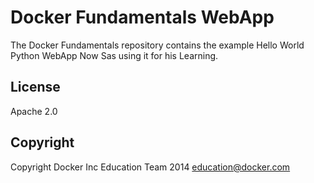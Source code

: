 Docker Fundamentals WebApp
==========================

The Docker Fundamentals repository contains the example Hello World Python WebApp
Now Sas using it for his Learning.

## License

Apache 2.0

## Copyright

Copyright Docker Inc Education Team 2014 <education@docker.com>

